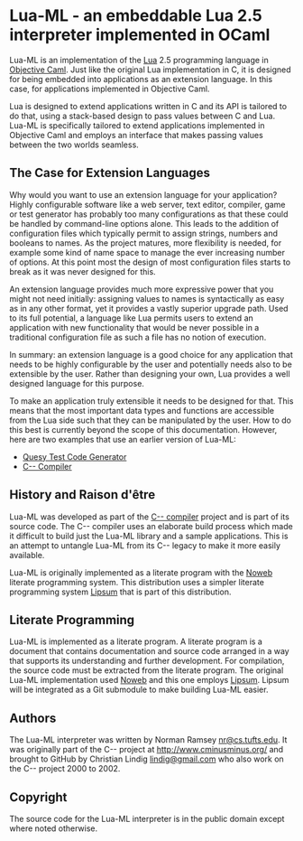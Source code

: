 
# Lua-ML - an embeddable Lua 2.5 interpreter implemented in OCaml

Lua-ML is an implementation of the [Lua](http://www.lua.org) 2.5 programming
language in [Objective Caml](http://caml.inria.fr). Just like the original
Lua implementation in C, it is designed for being embedded into applications
as an extension language. In this case, for applications implemented in
Objective Caml.

Lua is designed to extend applications written in C and its API is tailored to
do that, using a stack-based design to pass values between C and Lua. Lua-ML
is specifically tailored to extend applications implemented in Objective Caml
and employs an interface that makes passing values between the two worlds
seamless.

## The Case for Extension Languages

Why would you want to use an extension language for your application? Highly
configurable software like a web server, text editor, compiler, game or test
generator has probably too many configurations as that these could be handled
by command-line options alone. This leads to the addition of configuration
files which typically permit to assign strings, numbers and booleans to names.
As the project matures, more flexibility is needed, for example some kind of
name space to manage the ever increasing number of options. At this point most
the design of most configuration files starts to break as it was never
designed for this.

An extension language provides much more expressive power that you might not
need initially: assigning values to names is syntactically as easy as in any
other format, yet it provides a vastly superior upgrade path. Used to its full
potential, a language like Lua permits users to extend an application with new
functionality that would be never possible in a traditional configuration file
as such a file has no notion of execution.

In summary: an extension language is a good choice for any application that
needs to be highly configurable by the user and potentially needs also to be
extensible by the user. Rather than designing your own, Lua provides a well
designed language for this purpose.

To make an application truly extensible it needs to be designed for that. This
means that the most important data types and functions are accessible from the
Lua side such that they can be manipulated by the user. How to do this best is
currently beyond the scope of this documentation. However, here are two
examples that use an earlier version of Lua-ML:

* [Quesy Test Code Generator](http://code.google.com/p/quest-tester/)
* [C-- Compiler](http://www.cminusminus.org/)

## History and Raison d'être

Lua-ML was developed as part of the [C-- compiler](http://www.cminusminus.org)
project and is part of its source code. The C-- compiler uses 
an elaborate build process which made it difficult to build just the Lua-ML
library and a sample applications. This is an attempt to untangle Lua-ML from
its C-- legacy to make it more easily available.

Lua-ML is originally implemented as a literate program with the
[Noweb](http://www.cs.tufts.edu/~nr/noweb/) literate programming system. This
distribution uses a simpler literate programming system
[Lipsum](https://github.com/lindig/lipsum.git) that is part of this
distribution.

## Literate Programming

Lua-ML is implemented as a literate program. A literate program is a document
that contains documentation and source code arranged in a way that supports
its understanding and further development. For compilation, the source code
must be extracted from the literate program. The original Lua-ML
implementation used [Noweb](http://www.cs.tufts.edu/~nr/noweb/) and this one
employs [Lipsum](https://github.com/lindig/lipsum.git). Lipsum will be
integrated as a Git submodule to make building Lua-ML easier.

## Authors

The Lua-ML interpreter was written by Norman Ramsey <nr@cs.tufts.edu>. It was
originally part of the C-- project at http://www.cminusminus.org/ and brought
to GitHub by Christian Lindig <lindig@gmail.com> who also work on the C--
project 2000 to 2002.

## Copyright

The source code for the Lua-ML interpreter is in the public domain except
where noted otherwise.
